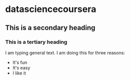 datasciencecoursera
===================
## This is a secondary heading
### This is a tertiary heading
I am typing general text.  I am doing this for three reasons:
* It's fun
* It's easy
* I like it
